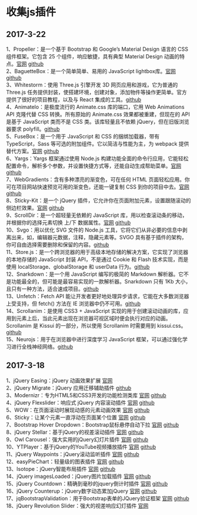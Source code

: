 # 收集js插件
## 2017-3-22
1、Propeller：是一个基于 Bootstrap 和 Google’s Material Design 语言的 CSS 组件框架。它包含 25 个组件，响应敏捷，具有典型 Material Design 动画的特点。[官网](http://propeller.in/index.html "http://propeller.in/index.html") [github](https://github.com/digicorp/propeller/ "https://github.com/digicorp/propeller/")    
2、BaguetteBox：是一个简单简单、易用的 JavaScript lightbox库。[官网](https://feimosi.github.io/baguetteBox.js/ "https://feimosi.github.io/baguetteBox.js/") [github](https://github.com/feimosi/baguetteBox.js "https://github.com/feimosi/baguetteBox.js")    
3、Whitestorm：使用 Three.js 引擎开发 3D 网页应用和游戏，它为普通的 Three.js 任务提供封装，使搭建环境，创建对象，添加物件等操作更简单。官方提供了很好的项目教程，以及与 React 集成的工具。[github](https://github.com/WhitestormJS/whitestorm.js "https://github.com/WhitestormJS/whitestorm.js")    
4、Animatelo：是极度流行的 Animate.css 库的端口，它用 Web Animations API 克隆代替 CSS 转换。所有原始的 Animate.css 效果都被重建，但现在的 API 是基于 JavaScript 类而不是 CSS 类。该库轻量且不依赖 jQuery，但在旧版浏览器要求 polyfill。[github](https://gibbok.github.io/animatelo/ "https://gibbok.github.io/animatelo/")    
5、FuseBox：是一个用于 JavaScript 和 CSS 的捆绑加载器，带有 TypeScript，Sass 等可选的附加组件。它以简洁与性能为主，为 webpack 提供替代方案。[官网](http://www.fusebox.org/ "http://www.fusebox.org/") [github](https://github.com/fusebox-framework/Fusebox-ColdFusion/ "https://github.com/fusebox-framework/Fusebox-ColdFusion/")    
6、Yargs：Yargs 框架通过使用 Node.js 构建功能全面的命令行应用，它能轻松配置命令，解析多个参数，并设置快捷方式等，还能自动生成帮助菜单。[官网](http://yargs.js.org/ "http://yargs.js.org/") [github](https://github.com/yargs/yargs/ "https://github.com/yargs/yargs/")    
7、WebGradients：含有多种漂亮的渐变色，可在任何 HTML 页面轻松应用。你可在项目网站快速预览可用的渐变色，还能一键复制 CSS 到你的项目中去。[官网](https://webgradients.com/ "https://webgradients.com/") [github](https://github.com/itmeo/webgradients "https://github.com/itmeo/webgradients")    
8、Sticky-Kit：是一个 jQuery 插件，它允许你在页面附加元素，设置跟随滚动的侧边栏效果。[官网](http://leafo.net/sticky-kit/ "http://leafo.net/sticky-kit/") [github](https://github.com/leafo/sticky-kit/ "https://github.com/leafo/sticky-kit/")    
9、ScrollDir：是一个超轻量无依赖的 JavaScript 库，用以检查滚动条的移动，并根据你的选择元素切换 上/下 数据属性。[官网](https://dollarshaveclub.github.io/scrolldir/ "https://dollarshaveclub.github.io/scrolldir/") [github](https://github.com/dollarshaveclub/scrolldir "https://github.com/dollarshaveclub/scrolldir")    
10、Svgo：用以优化 SVG 文件的 Node.js 工具，它将它们从非必要的信息中剥离出来，如，编辑器元数据，注释，隐藏元素等。SVGO 具有基于插件的架构，你可自由选择需要删除和保留的内容。[github](https://github.com/svg/svgo "https://github.com/svg/svgo")    
11、Store.js：是一个跨浏览器的用于高级本地存储的解决方案，它实现了浏览器的本地存储的 JavaScript 封装 API，不是通过 Cookie 和 Flash 技术实现，而是使用 localStorage、globalStorage 和 userData 行为。[github](https://github.com/marcuswestin/store.js/ "https://github.com/marcuswestin/store.js/")    
12、Snarkdown：是一个用 JavaScript 编写的极简的 Markdown 解析器。它不是功能最全的，但可能是最容易实现的一款解析器。Snarkdown 只有 1Kb 大小，且只有一种方法，适合速成项目。[github](https://github.com/developit/snarkdown "https://github.com/developit/snarkdown")    
13、Unfetch：Fetch API 能让开发者更好地处理异步请求，它能在大多数浏览器上受支持，但 fetch() 方法在 IE 浏览器中仍不可用。[github](https://github.com/developit/unfetch "https://github.com/developit/unfetch")    
14、Scrollanim：是使用 CSS3 + JavaScript 实现的用于创建滚动动画的库，应用到元素上后，当此元素出现在浏览器可视区域时便会执行对应的动画。Scrollanim 是 Kissui 的一部分，所以使用 Scrollanim 时需要用到 kissui.css。[github](https://github.com/usablica/kissui.scrollanim "https://github.com/usablica/kissui.scrollanim")    
15、Neurojs：用于在浏览器中进行深度学习 JavaScript 框架，可以通过强化学习进行全栈神经网络。[github](https://github.com/janhuenermann/neurojs "https://github.com/janhuenermann/neurojs")    

## 2017-3-18
1、jQuery Easing：jQuery 动画效果扩展 [官网](http://gsgd.co.uk/sandbox/jquery/easing/ "http://gsgd.co.uk/sandbox/jquery/easing/")   
2、jQuery Migrate：jQuery 应用迁移辅助插件 [github](https://github.com/jquery/jquery-migrate "https://github.com/jquery/jquery-migrate")    
3、Modernizr：专为HTML5和CSS3开发的功能检测类库 [官网](https://modernizr.com/ "https://modernizr.com/") [github](https://github.com/Modernizr/Modernizr "https://github.com/Modernizr/Modernizr")   
4、jQuery Flexslider：响应式 jQuery 内容滚动插件 [官网](http://flexslider.woothemes.com/ "http://flexslider.woothemes.com/") [github](https://github.com/woocommerce/FlexSlider "https://github.com/woocommerce/FlexSlider")   
5、WOW：在页面滚动时展现动感的元素动画效果 [官网](http://mynameismatthieu.com/WOW/ "http://mynameismatthieu.com/WOW/") [github](https://github.com/matthieua/WOW "https://github.com/matthieua/WOW")   
6、Sticky：让某个元素一直浮动在页面某个位置 [官网](http://stickyjs.com/ "http://stickyjs.com/") [github](https://github.com/garand/sticky "https://github.com/garand/sticky")   
7、Bootstrap Hover Dropdown：Bootstrap鼠标悬停自动下拉 [官网](https://cameronspear.com/demos/bootstrap-hover-dropdown/ "https://cameronspear.com/demos/bootstrap-hover-dropdown/") [github](https://github.com/CWSpear/bootstrap-hover-dropdown "https://github.com/CWSpear/bootstrap-hover-dropdown")   
8、jQuery Stellar：基于jQuery的视差滚动插件 [官网](http://markdalgleish.com/projects/stellar.js/ "http://markdalgleish.com/projects/stellar.js/") [github](https://github.com/markdalgleish/stellar.js/ "https://github.com/markdalgleish/stellar.js/")   
9、Owl Carousel：强大实用的jQuery幻灯片插件 [官网](https://owlcarousel2.github.io/OwlCarousel2/ "https://owlcarousel2.github.io/OwlCarousel2/") [github](https://github.com/OwlCarousel2/OwlCarousel2 "https://github.com/OwlCarousel2/OwlCarousel2")   
10、YTPlayer：基于jQuery的YouTube视频播放插件 [官网](https://pupunzi.com/ "https://pupunzi.com/") [github](https://github.com/pupunzi/jquery.mb.YTPlayer "https://github.com/pupunzi/jquery.mb.YTPlayer")   
11、jQuery Waypoints：jQuery滚动监听插件 [官网](http://imakewebthings.com/waypoints/ "http://imakewebthings.com/waypoints/") [github](https://github.com/imakewebthings/waypoints "https://github.com/imakewebthings/waypoints")   
12、easyPieChart：轻量级的图表插件 [官网](https://rendro.github.io/easy-pie-chart/ "https://rendro.github.io/easy-pie-chart/") [github](https://github.com/rendro/easy-pie-chart "https://github.com/rendro/easy-pie-chart")   
13、Isotope：jQuery智能布局插件 [官网](http://isotope.metafizzy.co/ "http://isotope.metafizzy.co/") [github](https://github.com/metafizzy/isotope "https://github.com/metafizzy/isotope")   
14、jQuery imagesLoaded：jQuery图片加载插件 [官网](http://imagesloaded.desandro.com/ "http://imagesloaded.desandro.com/") [github](https://github.com/desandro/imagesloaded "https://github.com/desandro/imagesloaded")   
15、jQuery Countdown：精确到毫秒的jquery倒计时插件 [官网](http://hilios.github.io/jQuery.countdown/ "http://hilios.github.io/jQuery.countdown/") [github](https://github.com/hilios/jQuery.countdown "https://github.com/hilios/jQuery.countdown")   
16、jQuery Counterup：jQuery数字动态累加jQuery [官网](http://bfintal.github.io/Counter-Up/demo/demo.html "http://bfintal.github.io/Counter-Up/demo/demo.html") [github](https://github.com/bfintal/Counter-Up "https://github.com/bfintal/Counter-Up")   
17、jqBootstrapValidation：用于Bootstrap表单的JQuery验证框架 [官网](https://reactiveraven.github.io/jqBootstrapValidation/ "https://reactiveraven.github.io/jqBootstrapValidation/") [github](https://github.com/ReactiveRaven/jqBootstrapValidation "https://github.com/ReactiveRaven/jqBootstrapValidation")   
18、jQuery Revolution Slider：强大的视差响应幻灯插件 [官网](https://revolution.themepunch.com/jquery/ "https://revolution.themepunch.com/jquery/")   
